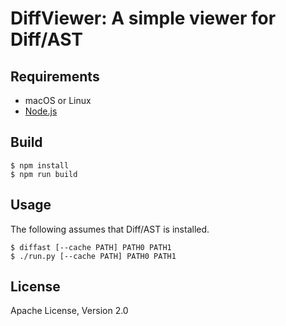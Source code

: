 # DiffViewer: A simple viewer for Diff/AST

## Requirements

* macOS or Linux
* [Node.js](https://nodejs.org/en/download/)

## Build

    $ npm install
    $ npm run build

## Usage

The following assumes that Diff/AST is installed.

    $ diffast [--cache PATH] PATH0 PATH1
    $ ./run.py [--cache PATH] PATH0 PATH1

## License

Apache License, Version 2.0
